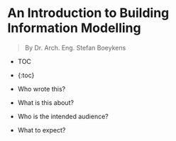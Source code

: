 # An Introduction to Building Information Modelling 

> By Dr. Arch. Eng. Stefan Boeykens

* TOC
* {:toc}

* Who wrote this?
* What is this about?
* Who is the intended audience?
* What to expect?
